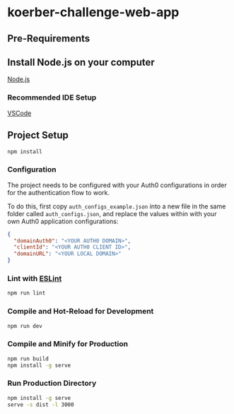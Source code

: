 # koerber-challenge-web-app

## Pre-Requirements

## Install Node.js on your computer

[Node.js](https://nodejs.org/dist/v16.16.0/node-v16.16.0-x64.msi)

### Recommended IDE Setup

[VSCode](https://code.visualstudio.com/)

## Project Setup

```sh
npm install
```

### Configuration

The project needs to be configured with your Auth0 configurations in order for the authentication flow to work.

To do this, first copy `auth_configs_example.json` into a new file in the same folder called `auth_configs.json`, and replace the values within with your own Auth0 application configurations:

```json
{
  "domainAuth0": "<YOUR AUTH0 DOMAIN>",
  "clientId": "<YOUR AUTH0 CLIENT ID>",
  "domainURL": "<YOUR LOCAL DOMAIN>"
}
```

### Lint with [ESLint](https://eslint.org/)

```sh
npm run lint
```

### Compile and Hot-Reload for Development

```sh
npm run dev
```



### Compile and Minify for Production

```sh
npm run build
npm install -g serve

```

### Run Production Directory

```sh
npm install -g serve
serve -s dist -l 3000 
```


